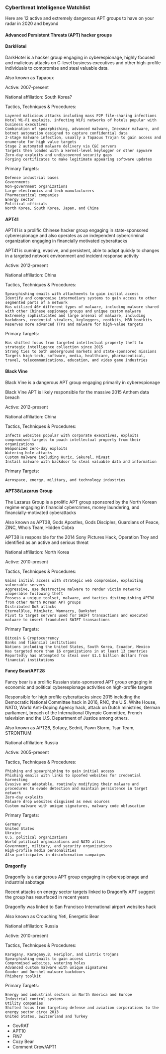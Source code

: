 ### Cyberthreat Intelligence Watchlist

Here are 12 active and extremely dangerous APT groups to have on your radar in 2020 and beyond

#### Advanced Persistent Threats (APT) hacker groups

#### DarkHotel 

DarkHotel is a hacker group engaging in cyberespionage, highly focused and malicious attacks on C-level business executives and other high-profile individuals to compromise and steal valuable data.

Also known as Tapaoux 

Active:  2007-present

National affiliation:  South Korea?

Tactics, Techniques & Procedures:
```
Layered malicious attacks including mass P2P file-sharing infections
Hotel Wi-Fi exploits, infecting WiFi networks of hotels popular with business executives
Combination of spearphishing, advanced malware, Inexsmar malware, and botnet automation designed to capture confidential data
2-stage malware infection, usually a Tapaoux Trojan to gain access and enumerate for high value targets
Stage 2 automated malware delivery via C&C servers
Targets then loaded with a kernel-level keylogger or other spyware
Zero-day exploits and undiscovered security gaps
Forging certificates to make legitimate appearing software updates
```

Primary Targets:
``` 
Defense industrial bases 
Governments
Non-government organizations 
Large electronics and tech manufacturers
Pharmaceutical companies
Energy sector
Political officials
North Korea, South Korea, Japan, and China
```

#### APT41

APT41 is a prolific Chinese hacker group engaging in state-sponsored cyberespionage and also operates as an independent cybercriminal organization engaging in financially motivated cyberattacks

APT41 is cunning, evasive, and persistent, able to adapt quickly to changes in a targeted network environment and incident response activity

Active:  2012-present

National affiliation:  China

Tactics, Techniques & Procedures:
```
Spearphishing emails with attachments to gain initial access 
Identify and compromise intermediary systems to gain access to other segmented parts of a network
Has utilized 46+ different types of malware, including malware shared with other Chinese espionage groups and unique custom malware
Extremely sophisticated and large arsenal of malware, including backdoors, credential stealers, keyloggers, rootkits, MBR bootkits
Reserves more advanced TTPs and malware for high-value targets
```

Primary Targets:
``` 
Has shifted focus from targeted intellectual property theft to strategic intelligence collection since 2015
Strong ties to both underground markets and state-sponsored missions
Targets high-tech, software, media, healthcare, pharmaceutical, travel, telecommunications, education, and video game industries
```

#### Black Vine

Black Vine is a dangerous APT group engaging primarily in cyberespionage

Black Vine APT is likely responsible for the massive 2015 Anthem data breach 

Active:  2012-present

National affiliation:  China

Tactics, Techniques & Procedures:
```
Infects websites popular with corporate executives, exploits compromised targets to poach intellectual property from their organizations
Weaponized zero-day exploits
Watering-hole attacks
Custom malware including Hurix, Sakurel, Mivast
Install malware with backdoor to steal valuable data and information
```

Primary Targets:
```
Aerospace, energy, military, and technology industries
```

#### APT38/Lazarus Group

The Lazarus Group is a prolific APT group sponsored by the North Korean regime engaging in financial cybercrimes, money laundering, and financially-motivated cyberattacks

Also known as APT38, Gods Apostles, Gods Disciples, Guardians of Peace, ZINC, Whois Team, Hidden Cobra

APT38 is responsible for the 2014 Sony Pictures Hack, Operation Troy and identified as an active and serious threat

National affiliation:  North Korea

Active:  2010-present

Tactics, Techniques & Procedures:
```
Gains initial access with strategic web compromise, exploiting vulnerable servers
Aggressive, use destructive malware to render victim networks inoperable following theft
Possess a unique toolset, malware, and tactics distinguishing APT38 from other North Korean APT groups
Distributed DoS attacks 
EternalBlue, Mimikatz, Wannacry, Bankshot
Pivot to target servers used for SWIFT transactions and executed malware to insert fraudulent SWIFT transactions
```

Primary Targets:
```
Bitcoin & Cryptocurrency
Banks and financial institutions
Nations including the United States, South Korea, Ecuador, Mexico
Has targeted more than 16 organizations in at least 13 countries
Reportedly has attempted to steal over $1.1 billion dollars from financial institutions
```

#### Fancy Bear/APT28

Fancy bear is a prolific Russian state-sponsored APT group engaging in economic and political cyberespionage activities on high-profile targets  

Responsible for high profile cyberattacks since 2015 including the Democratic National Committee hack in 2016, RNC, the U.S. White House, NATO, World Anti-Doping Agency hack, attack on Dutch ministries, German parliament, breach of the International Olympic Committee, French television and the U.S. Department of Justice among others.

Also known as APT28, Sofacy, Sednit, Pawn Storm, Tsar Team, STRONTIUM

National affiliation:  Russia

Active:  2005-present

Tactics, Techniques & Procedures:
```
Phishing and spearphishing to gain initial access
Phishing emails with links to spoofed websites for credential harvesting
Evasive and adaptable, routinely modifying their malware and procedures to evade detection and maintain persistence in target network
Zero-day exploits
Malware drop websites disguised as news sources
Custom malware with unique signatures, malwary code obfuscation
```

Primary Targets:
```
Germany
United States
Ukraine
U.S. political organizations
World political organizations and NATO allies
Government, military, and security organizations
High-profile media personalities
Also participates in disinformation campaigns
```

#### Dragonfly

Dragonfly is a dangerous APT group engaging in cyberespionage and industrial sabotage

Recent attacks on energy sector targets linked to Dragonfly APT suggest the group has resurfaced in recent years 

Dragonfly was linked to San Francisco International airport websites hack

Also known as Crouching Yeti, Energetic Bear

National affiliation:  Russia

Active:  2010-present

Tactics, Techniques & Procedures:
```
Karagany, Karagany.B, Heriplor, and Listrix trojans
Spearphishing emails to gain access 
Compromised websites, watering holes
Advanced custom malware with unique signatures
Goodor and Dorshel malware backdoors
Phishery toolkit
```

Primary Targets:
```
Energy and industrial sectors in North America and Europe
Industrial control systems
Utility companies
Shifted focus from targeting defense and aviation corporations to the energy sector circa 2013
United States, Switzerland and Turkey
```

- GovRAT
- APT10
- FIN7
- Cozy Bear
- Comment Crew/APT1
